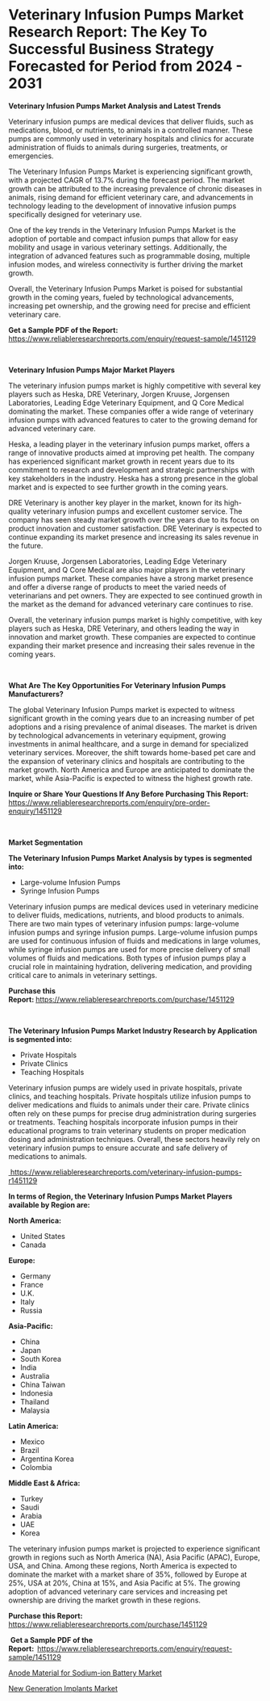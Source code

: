 <p><h1>Veterinary Infusion Pumps Market Research Report: The Key To Successful Business Strategy Forecasted for Period from 2024 - 2031</h1></p><p><strong>Veterinary Infusion Pumps Market Analysis and Latest Trends</strong></p>
<p><p>Veterinary infusion pumps are medical devices that deliver fluids, such as medications, blood, or nutrients, to animals in a controlled manner. These pumps are commonly used in veterinary hospitals and clinics for accurate administration of fluids to animals during surgeries, treatments, or emergencies.</p><p>The Veterinary Infusion Pumps Market is experiencing significant growth, with a projected CAGR of 13.7% during the forecast period. The market growth can be attributed to the increasing prevalence of chronic diseases in animals, rising demand for efficient veterinary care, and advancements in technology leading to the development of innovative infusion pumps specifically designed for veterinary use.</p><p>One of the key trends in the Veterinary Infusion Pumps Market is the adoption of portable and compact infusion pumps that allow for easy mobility and usage in various veterinary settings. Additionally, the integration of advanced features such as programmable dosing, multiple infusion modes, and wireless connectivity is further driving the market growth.</p><p>Overall, the Veterinary Infusion Pumps Market is poised for substantial growth in the coming years, fueled by technological advancements, increasing pet ownership, and the growing need for precise and efficient veterinary care.</p></p>
<p><strong>Get a Sample PDF of the Report:&nbsp;</strong> <a href="https://www.reliableresearchreports.com/enquiry/request-sample/1451129">https://www.reliableresearchreports.com/enquiry/request-sample/1451129</a></p>
<p>&nbsp;</p>
<p><strong>Veterinary Infusion Pumps Major Market Players</strong></p>
<p><p>The veterinary infusion pumps market is highly competitive with several key players such as Heska, DRE Veterinary, Jorgen Kruuse, Jorgensen Laboratories, Leading Edge Veterinary Equipment, and Q Core Medical dominating the market. These companies offer a wide range of veterinary infusion pumps with advanced features to cater to the growing demand for advanced veterinary care.</p><p>Heska, a leading player in the veterinary infusion pumps market, offers a range of innovative products aimed at improving pet health. The company has experienced significant market growth in recent years due to its commitment to research and development and strategic partnerships with key stakeholders in the industry. Heska has a strong presence in the global market and is expected to see further growth in the coming years.</p><p>DRE Veterinary is another key player in the market, known for its high-quality veterinary infusion pumps and excellent customer service. The company has seen steady market growth over the years due to its focus on product innovation and customer satisfaction. DRE Veterinary is expected to continue expanding its market presence and increasing its sales revenue in the future.</p><p>Jorgen Kruuse, Jorgensen Laboratories, Leading Edge Veterinary Equipment, and Q Core Medical are also major players in the veterinary infusion pumps market. These companies have a strong market presence and offer a diverse range of products to meet the varied needs of veterinarians and pet owners. They are expected to see continued growth in the market as the demand for advanced veterinary care continues to rise.</p><p>Overall, the veterinary infusion pumps market is highly competitive, with key players such as Heska, DRE Veterinary, and others leading the way in innovation and market growth. These companies are expected to continue expanding their market presence and increasing their sales revenue in the coming years.</p></p>
<p>&nbsp;</p>
<p><strong>What Are The Key Opportunities For Veterinary Infusion Pumps Manufacturers?</strong></p>
<p><p>The global Veterinary Infusion Pumps market is expected to witness significant growth in the coming years due to an increasing number of pet adoptions and a rising prevalence of animal diseases. The market is driven by technological advancements in veterinary equipment, growing investments in animal healthcare, and a surge in demand for specialized veterinary services. Moreover, the shift towards home-based pet care and the expansion of veterinary clinics and hospitals are contributing to the market growth. North America and Europe are anticipated to dominate the market, while Asia-Pacific is expected to witness the highest growth rate.</p></p>
<p><strong>Inquire or Share Your Questions If Any Before Purchasing This Report:</strong> <a href="https://www.reliableresearchreports.com/enquiry/pre-order-enquiry/1451129">https://www.reliableresearchreports.com/enquiry/pre-order-enquiry/1451129</a></p>
<p>&nbsp;</p>
<p><strong>Market Segmentation</strong></p>
<p><strong>The Veterinary Infusion Pumps Market Analysis by types is segmented into:</strong></p>
<p><ul><li>Large-volume Infusion Pumps</li><li>Syringe Infusion Pumps</li></ul></p>
<p><p>Veterinary infusion pumps are medical devices used in veterinary medicine to deliver fluids, medications, nutrients, and blood products to animals. There are two main types of veterinary infusion pumps: large-volume infusion pumps and syringe infusion pumps. Large-volume infusion pumps are used for continuous infusion of fluids and medications in large volumes, while syringe infusion pumps are used for more precise delivery of small volumes of fluids and medications. Both types of infusion pumps play a crucial role in maintaining hydration, delivering medication, and providing critical care to animals in veterinary settings.</p></p>
<p><strong>Purchase this Report:&nbsp;</strong><a href="https://www.reliableresearchreports.com/purchase/1451129">https://www.reliableresearchreports.com/purchase/1451129</a></p>
<p>&nbsp;</p>
<p><strong>The Veterinary Infusion Pumps Market Industry Research by Application is segmented into:</strong></p>
<p><ul><li>Private Hospitals</li><li>Private Clinics</li><li>Teaching Hospitals</li></ul></p>
<p><p>Veterinary infusion pumps are widely used in private hospitals, private clinics, and teaching hospitals. Private hospitals utilize infusion pumps to deliver medications and fluids to animals under their care. Private clinics often rely on these pumps for precise drug administration during surgeries or treatments. Teaching hospitals incorporate infusion pumps in their educational programs to train veterinary students on proper medication dosing and administration techniques. Overall, these sectors heavily rely on veterinary infusion pumps to ensure accurate and safe delivery of medications to animals.</p></p>
<p><a href="https://www.reliableresearchreports.com/veterinary-infusion-pumps-r1451129">&nbsp;https://www.reliableresearchreports.com/veterinary-infusion-pumps-r1451129</a></p>
<p><strong>In terms of Region, the Veterinary Infusion Pumps Market Players available by Region are:</strong></p>
<p>
    <p> <strong> North America: </strong>
        <ul>
            <li>United States</li>
            <li>Canada</li>
        </ul>
        </p> 
    <p> <strong> Europe: </strong>
        <ul>
            <li>Germany</li>
            <li>France</li>
            <li>U.K.</li>
            <li>Italy</li>
            <li>Russia</li>
        </ul>
        </p> 
    <p> <strong> Asia-Pacific: </strong>
        <ul>
            <li>China</li>
            <li>Japan</li>
            <li>South Korea</li>
            <li>India</li>
            <li>Australia</li>
            <li>China Taiwan</li>
            <li>Indonesia</li>
            <li>Thailand</li>
            <li>Malaysia</li>
        </ul>
        </p> 
    <p> <strong> Latin America: </strong>
        <ul>
            <li>Mexico</li>
            <li>Brazil</li>
            <li>Argentina Korea</li>
            <li>Colombia</li>
        </ul>
        </p> 
    <p> <strong> Middle East & Africa: </strong>
        <ul>
            <li>Turkey</li>
            <li>Saudi</li>
            <li>Arabia</li>
            <li>UAE</li>
            <li>Korea</li>
        </ul>
    </p>
    </p>
<p><p>The veterinary infusion pumps market is projected to experience significant growth in regions such as North America (NA), Asia Pacific (APAC), Europe, USA, and China. Among these regions, North America is expected to dominate the market with a market share of 35%, followed by Europe at 25%, USA at 20%, China at 15%, and Asia Pacific at 5%. The growing adoption of advanced veterinary care services and increasing pet ownership are driving the market growth in these regions.</p></p>
<p><strong>Purchase this Report: </strong><a href="https://www.reliableresearchreports.com/purchase/1451129">https://www.reliableresearchreports.com/purchase/1451129</a></p>
<p>&nbsp;<strong>Get a Sample PDF of the Report:&nbsp;&nbsp;</strong><a href="https://www.reliableresearchreports.com/enquiry/request-sample/1451129">https://www.reliableresearchreports.com/enquiry/request-sample/1451129</a></p>
<p><strong></strong></p>
<p><p><a href="https://three-jumbo-f6d.notion.site/Anode-Material-for-Sodium-ion-Battery-Market-The-Key-To-Successful-Business-Strategy-Forecast-Till--6c248ac1bf594328a63ca668b073e3b7">Anode Material for Sodium-ion Battery Market</a></p><p><a href="https://github.com/NorbertYates/Market-Research-Report-List-4/blob/main/new-generation-implants-market.md">New Generation Implants Market</a></p></p>